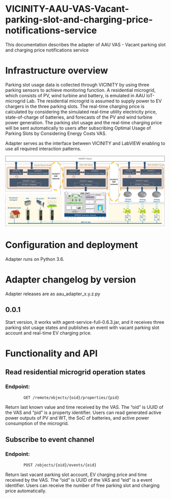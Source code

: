# VICINITY-AAU-VAS-Vacant-parking-slot-and-charging-price-notifications-service
This documentation describes the adapter of AAU VAS - Vacant parking slot and charging price notifications service
# Infrastructure overview

Parking slot usage data is collected through VICINITY by using three parking sensors to achieve monitoring function. A residential microgrid, which consists of PV, wind turbine and battery, is emulated in AAU IoT-microgrid Lab. The residential microgrid is assumed to supply power to EV chargers in the three parking slots. The real-time charging price is calculated by considering the simulated real-time utility electricity price, state-of-charge of batteries, and forecasts of the PV and wind turbine power generation. The parking slot usage and the real-time charging price will be sent automatically to users after subscribing Optimal Usage of Parking Slots by Considering Energy Costs VAS.

Adapter serves as the interface between VICINITY and LabVIEW enabling to use all required interaction patterns.

![Image text](https://github.com/YajuanGuan/pics/blob/master/%E5%9B%BE%E7%89%871.png)

# Configuration and deployment

Adapter runs on Python 3.6.

# Adapter changelog by version
Adapter releases are as aau_adapter_x.y.z.py

## 0.0.1
Start version, it works with agent-service-full-0.6.3.jar, and it receives three parking slot usage states and publishes an event with vacant parking slot account and real-time EV charging price.

# Functionality and API

## Read residential microgrid operation states
### Endpoint:
            GET /remote/objects/{oid}/properties/{pid}
Return last known value and time received by the VAS. The “oid” is UUID of the VAS and “pid” is a property identifier. Users can read generated active power outputs of PV and WT, the SoC of batteries, and active power consumption of the microgrid.

## Subscribe to event channel
### Endpoint:
            POST /objects/{oid}/events/{eid}
Return last vacant parking slot account, EV charging price and time received by the VAS. The “oid” is UUID of the VAS and “eid” is a event identifier. Users can receive the number of free parking slot and charging price automatically.
